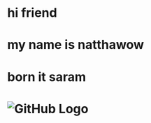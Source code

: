 ﻿# hi friend
#  my name is natthawow
# born it saram
# ![GitHub Logo](https://scontent.fbkk10-1.fna.fbcdn.net/v/t1.0-9/12647190_937961406294240_6313139645941490988_n.jpg?_nc_cat=110&_nc_sid=8bfeb9&_nc_ohc=C_CYTf-hA6UAX-ehe1f&_nc_ht=scontent.fbkk10-1.fna&oh=913b2c1665453d04c9334fc5e73faaf8&oe=5F2EEFF8)
